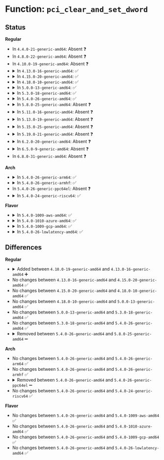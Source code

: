 # Function: <code>pci_clear_and_set_dword</code>

## Status
<b>Regular</b>
<ul>
<li>
In <code>4.4.0-21-generic-amd64</code>: Absent ❓
</li>
<li>
In <code>4.8.0-22-generic-amd64</code>: Absent ❓
</li>
<li>
In <code>4.10.0-19-generic-amd64</code>: Absent ❓
</li>
<li>
<details>
<summary>In <code>4.13.0-16-generic-amd64</code>: ✅</summary>

```c
void pci_clear_and_set_dword(struct pci_dev * pdev, int pos, u32 clear, u32 set)
```

```json
{
  "name": "pci_clear_and_set_dword",
  "collision_type": "Unique Static",
  "inline_type": "No",
  "funcs": [
    {
      "addr": 18446744071583823024,
      "name": "pci_clear_and_set_dword",
      "external": false,
      "loc": "drivers/pci/pcie/aspm.c:597",
      "file": "drivers/pci/pcie/aspm.c",
      "inline": "seen, unknown",
      "caller_inline": [],
      "caller_func": [
        "drivers/pci/pcie/aspm.c:pcie_config_aspm_link",
        "drivers/pci/pcie/aspm.c:pcie_config_aspm_link",
        "drivers/pci/pcie/aspm.c:pcie_config_aspm_link",
        "drivers/pci/pcie/aspm.c:pcie_config_aspm_link",
        "drivers/pci/pcie/aspm.c:pcie_config_aspm_link",
        "drivers/pci/pcie/aspm.c:pcie_config_aspm_link",
        "drivers/pci/pcie/aspm.c:pcie_config_aspm_link"
      ]
    }
  ],
  "symbols": [
    {
      "addr": 18446744071583823024,
      "name": "pci_clear_and_set_dword",
      "section": ".text",
      "bind": "STB_LOCAL",
      "size": 112
    }
  ]
}
```
</details>
</li>
<li>
<details>
<summary>In <code>4.15.0-20-generic-amd64</code>: ✅</summary>

```c
void pci_clear_and_set_dword(struct pci_dev * pdev, int pos, u32 clear, u32 set)
```

```json
{
  "name": "pci_clear_and_set_dword",
  "collision_type": "Unique Static",
  "inline_type": "No",
  "funcs": [
    {
      "addr": 18446744071584086064,
      "name": "pci_clear_and_set_dword",
      "external": false,
      "loc": "drivers/pci/pcie/aspm.c:622",
      "file": "drivers/pci/pcie/aspm.c",
      "inline": "seen, unknown",
      "caller_inline": [],
      "caller_func": [
        "drivers/pci/pcie/aspm.c:pcie_config_aspm_link",
        "drivers/pci/pcie/aspm.c:pcie_config_aspm_link",
        "drivers/pci/pcie/aspm.c:pcie_config_aspm_link",
        "drivers/pci/pcie/aspm.c:pcie_config_aspm_link",
        "drivers/pci/pcie/aspm.c:pcie_config_aspm_link",
        "drivers/pci/pcie/aspm.c:pcie_config_aspm_link",
        "drivers/pci/pcie/aspm.c:pcie_config_aspm_link"
      ]
    }
  ],
  "symbols": [
    {
      "addr": 18446744071584086064,
      "name": "pci_clear_and_set_dword",
      "section": ".text",
      "bind": "STB_LOCAL",
      "size": 112
    }
  ]
}
```
</details>
</li>
<li>
<details>
<summary>In <code>4.18.0-10-generic-amd64</code>: ✅</summary>

```c
void pci_clear_and_set_dword(struct pci_dev * pdev, int pos, u32 clear, u32 set)
```

```json
{
  "name": "pci_clear_and_set_dword",
  "collision_type": "Unique Static",
  "inline_type": "No",
  "funcs": [
    {
      "addr": 18446744071584289776,
      "name": "pci_clear_and_set_dword",
      "external": false,
      "loc": "drivers/pci/pcie/aspm.c:647",
      "file": "drivers/pci/pcie/aspm.c",
      "inline": "seen, unknown",
      "caller_inline": [],
      "caller_func": [
        "drivers/pci/pcie/aspm.c:pcie_config_aspm_link",
        "drivers/pci/pcie/aspm.c:pcie_config_aspm_link",
        "drivers/pci/pcie/aspm.c:pcie_config_aspm_link",
        "drivers/pci/pcie/aspm.c:pcie_config_aspm_link",
        "drivers/pci/pcie/aspm.c:pcie_config_aspm_link",
        "drivers/pci/pcie/aspm.c:pcie_config_aspm_link",
        "drivers/pci/pcie/aspm.c:pcie_config_aspm_link"
      ]
    }
  ],
  "symbols": [
    {
      "addr": 18446744071584289776,
      "name": "pci_clear_and_set_dword",
      "section": ".text",
      "bind": "STB_LOCAL",
      "size": 112
    }
  ]
}
```
</details>
</li>
<li>
<details>
<summary>In <code>5.0.0-13-generic-amd64</code>: ✅</summary>

```c
void pci_clear_and_set_dword(struct pci_dev * pdev, int pos, u32 clear, u32 set)
```

```json
{
  "name": "pci_clear_and_set_dword",
  "collision_type": "Unique Static",
  "inline_type": "No",
  "funcs": [
    {
      "addr": 18446744071584385168,
      "name": "pci_clear_and_set_dword",
      "external": false,
      "loc": "drivers/pci/pcie/aspm.c:645",
      "file": "drivers/pci/pcie/aspm.c",
      "inline": "seen, unknown",
      "caller_inline": [],
      "caller_func": [
        "drivers/pci/pcie/aspm.c:pcie_config_aspm_link",
        "drivers/pci/pcie/aspm.c:pcie_config_aspm_link",
        "drivers/pci/pcie/aspm.c:pcie_config_aspm_link",
        "drivers/pci/pcie/aspm.c:pcie_config_aspm_link",
        "drivers/pci/pcie/aspm.c:pcie_config_aspm_link",
        "drivers/pci/pcie/aspm.c:pcie_config_aspm_link",
        "drivers/pci/pcie/aspm.c:pcie_config_aspm_link"
      ]
    }
  ],
  "symbols": [
    {
      "addr": 18446744071584385168,
      "name": "pci_clear_and_set_dword",
      "section": ".text",
      "bind": "STB_LOCAL",
      "size": 112
    }
  ]
}
```
</details>
</li>
<li>
<details>
<summary>In <code>5.3.0-18-generic-amd64</code>: ✅</summary>

```c
void pci_clear_and_set_dword(struct pci_dev * pdev, int pos, u32 clear, u32 set)
```

```json
{
  "name": "pci_clear_and_set_dword",
  "collision_type": "Unique Static",
  "inline_type": "No",
  "funcs": [
    {
      "addr": 18446744071584582096,
      "name": "pci_clear_and_set_dword",
      "external": false,
      "loc": "drivers/pci/pcie/aspm.c:660",
      "file": "drivers/pci/pcie/aspm.c",
      "inline": "seen, unknown",
      "caller_inline": [],
      "caller_func": [
        "drivers/pci/pcie/aspm.c:pcie_config_aspm_link",
        "drivers/pci/pcie/aspm.c:pcie_config_aspm_link",
        "drivers/pci/pcie/aspm.c:pcie_config_aspm_link",
        "drivers/pci/pcie/aspm.c:pcie_config_aspm_link",
        "drivers/pci/pcie/aspm.c:pcie_config_aspm_link",
        "drivers/pci/pcie/aspm.c:pcie_config_aspm_link",
        "drivers/pci/pcie/aspm.c:pcie_config_aspm_link"
      ]
    }
  ],
  "symbols": [
    {
      "addr": 18446744071584582096,
      "name": "pci_clear_and_set_dword",
      "section": ".text",
      "bind": "STB_LOCAL",
      "size": 112
    }
  ]
}
```
</details>
</li>
<li>
<details>
<summary>In <code>5.4.0-26-generic-amd64</code>: ✅</summary>

```c
void pci_clear_and_set_dword(struct pci_dev * pdev, int pos, u32 clear, u32 set)
```

```json
{
  "name": "pci_clear_and_set_dword",
  "collision_type": "Unique Static",
  "inline_type": "No",
  "funcs": [
    {
      "addr": 18446744071584719328,
      "name": "pci_clear_and_set_dword",
      "external": false,
      "loc": "drivers/pci/pcie/aspm.c:664",
      "file": "drivers/pci/pcie/aspm.c",
      "inline": "seen, unknown",
      "caller_inline": [],
      "caller_func": [
        "drivers/pci/pcie/aspm.c:pcie_config_aspm_link",
        "drivers/pci/pcie/aspm.c:pcie_config_aspm_link",
        "drivers/pci/pcie/aspm.c:pcie_config_aspm_link",
        "drivers/pci/pcie/aspm.c:pcie_config_aspm_link",
        "drivers/pci/pcie/aspm.c:pcie_config_aspm_link",
        "drivers/pci/pcie/aspm.c:pcie_config_aspm_link",
        "drivers/pci/pcie/aspm.c:pcie_config_aspm_link"
      ]
    }
  ],
  "symbols": [
    {
      "addr": 18446744071584719328,
      "name": "pci_clear_and_set_dword",
      "section": ".text",
      "bind": "STB_LOCAL",
      "size": 112
    }
  ]
}
```
</details>
</li>
<li>
<details>
<summary>In <code>5.8.0-25-generic-amd64</code>: Absent ❓</summary>

```json
{
  "name": "pci_clear_and_set_dword",
  "collision_type": "Unique Static",
  "inline_type": "Full",
  "funcs": [
    {
      "addr": 18446744071585375647,
      "name": "pci_clear_and_set_dword",
      "external": false,
      "loc": "drivers/pci/pcie/aspm.c:655",
      "file": "drivers/pci/pcie/aspm.c",
      "inline": "not declared, inlined",
      "caller_inline": [
        "drivers/pci/pcie/aspm.c:pcie_config_aspm_l1ss",
        "drivers/pci/pcie/aspm.c:pcie_config_aspm_l1ss",
        "drivers/pci/pcie/aspm.c:pcie_config_aspm_l1ss",
        "drivers/pci/pcie/aspm.c:pcie_config_aspm_l1ss",
        "drivers/pci/pcie/aspm.c:pcie_config_aspm_l1ss",
        "drivers/pci/pcie/aspm.c:pcie_config_aspm_l1ss",
        "drivers/pci/pcie/aspm.c:pcie_config_aspm_l1ss"
      ],
      "caller_func": []
    }
  ],
  "symbols": []
}
```
</details>
</li>
<li>
<details>
<summary>In <code>5.11.0-16-generic-amd64</code>: Absent ❓</summary>

```json
{
  "name": "pci_clear_and_set_dword",
  "collision_type": "Unique Static",
  "inline_type": "Full",
  "funcs": [
    {
      "addr": 18446744071585533553,
      "name": "pci_clear_and_set_dword",
      "external": false,
      "loc": "drivers/pci/pcie/aspm.c:440",
      "file": "drivers/pci/pcie/aspm.c",
      "inline": "not declared, inlined",
      "caller_inline": [
        "drivers/pci/pcie/aspm.c:pcie_config_aspm_l1ss",
        "drivers/pci/pcie/aspm.c:pcie_config_aspm_l1ss",
        "drivers/pci/pcie/aspm.c:pcie_config_aspm_l1ss",
        "drivers/pci/pcie/aspm.c:pcie_config_aspm_l1ss",
        "drivers/pci/pcie/aspm.c:aspm_calc_l1ss_info",
        "drivers/pci/pcie/aspm.c:aspm_calc_l1ss_info",
        "drivers/pci/pcie/aspm.c:aspm_calc_l1ss_info",
        "drivers/pci/pcie/aspm.c:aspm_calc_l1ss_info",
        "drivers/pci/pcie/aspm.c:aspm_calc_l1ss_info",
        "drivers/pci/pcie/aspm.c:aspm_calc_l1ss_info",
        "drivers/pci/pcie/aspm.c:aspm_calc_l1ss_info"
      ],
      "caller_func": []
    }
  ],
  "symbols": []
}
```
</details>
</li>
<li>
<details>
<summary>In <code>5.13.0-19-generic-amd64</code>: Absent ❓</summary>

```json
{
  "name": "pci_clear_and_set_dword",
  "collision_type": "Unique Static",
  "inline_type": "Full",
  "funcs": [
    {
      "addr": 18446744071585413082,
      "name": "pci_clear_and_set_dword",
      "external": false,
      "loc": "drivers/pci/pcie/aspm.c:440",
      "file": "drivers/pci/pcie/aspm.c",
      "inline": "not declared, inlined",
      "caller_inline": [
        "drivers/pci/pcie/aspm.c:pcie_config_aspm_link",
        "drivers/pci/pcie/aspm.c:pcie_config_aspm_link",
        "drivers/pci/pcie/aspm.c:pcie_config_aspm_link",
        "drivers/pci/pcie/aspm.c:pcie_config_aspm_link",
        "drivers/pci/pcie/aspm.c:aspm_calc_l1ss_info",
        "drivers/pci/pcie/aspm.c:aspm_calc_l1ss_info",
        "drivers/pci/pcie/aspm.c:aspm_calc_l1ss_info",
        "drivers/pci/pcie/aspm.c:aspm_calc_l1ss_info",
        "drivers/pci/pcie/aspm.c:aspm_calc_l1ss_info",
        "drivers/pci/pcie/aspm.c:aspm_calc_l1ss_info",
        "drivers/pci/pcie/aspm.c:aspm_calc_l1ss_info"
      ],
      "caller_func": []
    }
  ],
  "symbols": []
}
```
</details>
</li>
<li>
<details>
<summary>In <code>5.15.0-25-generic-amd64</code>: Absent ❓</summary>

```json
{
  "name": "pci_clear_and_set_dword",
  "collision_type": "Unique Static",
  "inline_type": "Full",
  "funcs": [
    {
      "addr": 18446744071585875306,
      "name": "pci_clear_and_set_dword",
      "external": false,
      "loc": "drivers/pci/pcie/aspm.c:440",
      "file": "drivers/pci/pcie/aspm.c",
      "inline": "not declared, inlined",
      "caller_inline": [
        "drivers/pci/pcie/aspm.c:pcie_config_aspm_link",
        "drivers/pci/pcie/aspm.c:pcie_config_aspm_link",
        "drivers/pci/pcie/aspm.c:pcie_config_aspm_link",
        "drivers/pci/pcie/aspm.c:pcie_config_aspm_link",
        "drivers/pci/pcie/aspm.c:aspm_calc_l1ss_info",
        "drivers/pci/pcie/aspm.c:aspm_calc_l1ss_info",
        "drivers/pci/pcie/aspm.c:aspm_calc_l1ss_info",
        "drivers/pci/pcie/aspm.c:aspm_calc_l1ss_info",
        "drivers/pci/pcie/aspm.c:aspm_calc_l1ss_info",
        "drivers/pci/pcie/aspm.c:aspm_calc_l1ss_info",
        "drivers/pci/pcie/aspm.c:aspm_calc_l1ss_info"
      ],
      "caller_func": []
    }
  ],
  "symbols": []
}
```
</details>
</li>
<li>
<details>
<summary>In <code>5.19.0-21-generic-amd64</code>: Absent ❓</summary>

```json
{
  "name": "pci_clear_and_set_dword",
  "collision_type": "Unique Static",
  "inline_type": "Full",
  "funcs": [
    {
      "addr": 18446744071587069025,
      "name": "pci_clear_and_set_dword",
      "external": false,
      "loc": "drivers/pci/pcie/aspm.c:447",
      "file": "drivers/pci/pcie/aspm.c",
      "inline": "not declared, inlined",
      "caller_inline": [
        "drivers/pci/pcie/aspm.c:pcie_config_aspm_link",
        "drivers/pci/pcie/aspm.c:pcie_config_aspm_link",
        "drivers/pci/pcie/aspm.c:pcie_config_aspm_link",
        "drivers/pci/pcie/aspm.c:pcie_config_aspm_link",
        "drivers/pci/pcie/aspm.c:aspm_calc_l1ss_info",
        "drivers/pci/pcie/aspm.c:aspm_calc_l1ss_info",
        "drivers/pci/pcie/aspm.c:aspm_calc_l1ss_info",
        "drivers/pci/pcie/aspm.c:aspm_calc_l1ss_info",
        "drivers/pci/pcie/aspm.c:aspm_calc_l1ss_info",
        "drivers/pci/pcie/aspm.c:aspm_calc_l1ss_info",
        "drivers/pci/pcie/aspm.c:aspm_calc_l1ss_info"
      ],
      "caller_func": []
    }
  ],
  "symbols": []
}
```
</details>
</li>
<li>
<details>
<summary>In <code>6.2.0-20-generic-amd64</code>: Absent ❓</summary>

```json
{
  "name": "pci_clear_and_set_dword",
  "collision_type": "Unique Static",
  "inline_type": "Full",
  "funcs": [
    {
      "addr": 18446744071588254369,
      "name": "pci_clear_and_set_dword",
      "external": false,
      "loc": "drivers/pci/pcie/aspm.c:462",
      "file": "drivers/pci/pcie/aspm.c",
      "inline": "not declared, inlined",
      "caller_inline": [
        "drivers/pci/pcie/aspm.c:pcie_config_aspm_link",
        "drivers/pci/pcie/aspm.c:pcie_config_aspm_link",
        "drivers/pci/pcie/aspm.c:pcie_config_aspm_link",
        "drivers/pci/pcie/aspm.c:pcie_config_aspm_link",
        "drivers/pci/pcie/aspm.c:aspm_calc_l1ss_info",
        "drivers/pci/pcie/aspm.c:aspm_calc_l1ss_info",
        "drivers/pci/pcie/aspm.c:aspm_calc_l1ss_info",
        "drivers/pci/pcie/aspm.c:aspm_calc_l1ss_info",
        "drivers/pci/pcie/aspm.c:aspm_calc_l1ss_info",
        "drivers/pci/pcie/aspm.c:aspm_calc_l1ss_info",
        "drivers/pci/pcie/aspm.c:aspm_calc_l1ss_info"
      ],
      "caller_func": []
    }
  ],
  "symbols": []
}
```
</details>
</li>
<li>
<details>
<summary>In <code>6.5.0-9-generic-amd64</code>: Absent ❓</summary>

```json
{
  "name": "pci_clear_and_set_dword",
  "collision_type": "Unique Static",
  "inline_type": "Full",
  "funcs": [
    {
      "addr": 18446744071588529737,
      "name": "pci_clear_and_set_dword",
      "external": false,
      "loc": "drivers/pci/pcie/aspm.c:426",
      "file": "drivers/pci/pcie/aspm.c",
      "inline": "not declared, inlined",
      "caller_inline": [
        "drivers/pci/pcie/aspm.c:pcie_config_aspm_link",
        "drivers/pci/pcie/aspm.c:pcie_config_aspm_link",
        "drivers/pci/pcie/aspm.c:pcie_config_aspm_link",
        "drivers/pci/pcie/aspm.c:pcie_config_aspm_link"
      ],
      "caller_func": []
    }
  ],
  "symbols": []
}
```
</details>
</li>
<li>
In <code>6.8.0-31-generic-amd64</code>: Absent ❓
</li>
</ul>
<b>Arch</b>
<ul>
<li>
<details>
<summary>In <code>5.4.0-26-generic-arm64</code>: ✅</summary>

```c
void pci_clear_and_set_dword(struct pci_dev * pdev, int pos, u32 clear, u32 set)
```

```json
{
  "name": "pci_clear_and_set_dword",
  "collision_type": "Unique Static",
  "inline_type": "No",
  "funcs": [
    {
      "addr": 18446603336496978720,
      "name": "pci_clear_and_set_dword",
      "external": false,
      "loc": "drivers/pci/pcie/aspm.c:664",
      "file": "drivers/pci/pcie/aspm.c",
      "inline": "seen, unknown",
      "caller_inline": [],
      "caller_func": [
        "drivers/pci/pcie/aspm.c:pcie_config_aspm_link",
        "drivers/pci/pcie/aspm.c:pcie_config_aspm_link",
        "drivers/pci/pcie/aspm.c:pcie_config_aspm_link",
        "drivers/pci/pcie/aspm.c:pcie_config_aspm_link",
        "drivers/pci/pcie/aspm.c:pcie_config_aspm_link",
        "drivers/pci/pcie/aspm.c:pcie_config_aspm_link",
        "drivers/pci/pcie/aspm.c:pcie_config_aspm_link"
      ]
    }
  ],
  "symbols": [
    {
      "addr": 18446603336496978720,
      "name": "pci_clear_and_set_dword",
      "section": ".text",
      "bind": "STB_LOCAL",
      "size": 144
    }
  ]
}
```
</details>
</li>
<li>
<details>
<summary>In <code>5.4.0-26-generic-armhf</code>: ✅</summary>

```c
void pci_clear_and_set_dword(struct pci_dev * pdev, int pos, u32 clear, u32 set)
```

```json
{
  "name": "pci_clear_and_set_dword",
  "collision_type": "Unique Static",
  "inline_type": "No",
  "funcs": [
    {
      "addr": 3230242572,
      "name": "pci_clear_and_set_dword",
      "external": false,
      "loc": "drivers/pci/pcie/aspm.c:664",
      "file": "drivers/pci/pcie/aspm.c",
      "inline": "seen, unknown",
      "caller_inline": [],
      "caller_func": [
        "drivers/pci/pcie/aspm.c:pcie_config_aspm_link",
        "drivers/pci/pcie/aspm.c:pcie_config_aspm_link",
        "drivers/pci/pcie/aspm.c:pcie_config_aspm_link",
        "drivers/pci/pcie/aspm.c:pcie_config_aspm_link",
        "drivers/pci/pcie/aspm.c:pcie_config_aspm_link",
        "drivers/pci/pcie/aspm.c:pcie_config_aspm_link",
        "drivers/pci/pcie/aspm.c:pcie_config_aspm_link"
      ]
    }
  ],
  "symbols": [
    {
      "addr": 3230242572,
      "name": "pci_clear_and_set_dword",
      "section": ".text",
      "bind": "STB_LOCAL",
      "size": 132
    }
  ]
}
```
</details>
</li>
<li>
In <code>5.4.0-26-generic-ppc64el</code>: Absent ❓
</li>
<li>
<details>
<summary>In <code>5.4.0-24-generic-riscv64</code>: ✅</summary>

```c
void pci_clear_and_set_dword(struct pci_dev * pdev, int pos, u32 clear, u32 set)
```

```json
{
  "name": "pci_clear_and_set_dword",
  "collision_type": "Unique Static",
  "inline_type": "No",
  "funcs": [
    {
      "addr": 18446743936275646596,
      "name": "pci_clear_and_set_dword",
      "external": false,
      "loc": "drivers/pci/pcie/aspm.c:664",
      "file": "drivers/pci/pcie/aspm.c",
      "inline": "seen, unknown",
      "caller_inline": [],
      "caller_func": [
        "drivers/pci/pcie/aspm.c:pcie_config_aspm_link",
        "drivers/pci/pcie/aspm.c:pcie_config_aspm_link",
        "drivers/pci/pcie/aspm.c:pcie_config_aspm_link",
        "drivers/pci/pcie/aspm.c:pcie_config_aspm_link",
        "drivers/pci/pcie/aspm.c:pcie_config_aspm_link",
        "drivers/pci/pcie/aspm.c:pcie_config_aspm_link",
        "drivers/pci/pcie/aspm.c:pcie_config_aspm_link"
      ]
    }
  ],
  "symbols": [
    {
      "addr": 18446743936275646596,
      "name": "pci_clear_and_set_dword",
      "section": ".text",
      "bind": "STB_LOCAL",
      "size": 98
    }
  ]
}
```
</details>
</li>
</ul>
<b>Flavor</b>
<ul>
<li>
<details>
<summary>In <code>5.4.0-1009-aws-amd64</code>: ✅</summary>

```c
void pci_clear_and_set_dword(struct pci_dev * pdev, int pos, u32 clear, u32 set)
```

```json
{
  "name": "pci_clear_and_set_dword",
  "collision_type": "Unique Static",
  "inline_type": "No",
  "funcs": [
    {
      "addr": 18446744071584669808,
      "name": "pci_clear_and_set_dword",
      "external": false,
      "loc": "drivers/pci/pcie/aspm.c:664",
      "file": "drivers/pci/pcie/aspm.c",
      "inline": "seen, unknown",
      "caller_inline": [],
      "caller_func": [
        "drivers/pci/pcie/aspm.c:pcie_config_aspm_link",
        "drivers/pci/pcie/aspm.c:pcie_config_aspm_link",
        "drivers/pci/pcie/aspm.c:pcie_config_aspm_link",
        "drivers/pci/pcie/aspm.c:pcie_config_aspm_link",
        "drivers/pci/pcie/aspm.c:pcie_config_aspm_link",
        "drivers/pci/pcie/aspm.c:pcie_config_aspm_link",
        "drivers/pci/pcie/aspm.c:pcie_config_aspm_link"
      ]
    }
  ],
  "symbols": [
    {
      "addr": 18446744071584669808,
      "name": "pci_clear_and_set_dword",
      "section": ".text",
      "bind": "STB_LOCAL",
      "size": 112
    }
  ]
}
```
</details>
</li>
<li>
<details>
<summary>In <code>5.4.0-1010-azure-amd64</code>: ✅</summary>

```c
void pci_clear_and_set_dword(struct pci_dev * pdev, int pos, u32 clear, u32 set)
```

```json
{
  "name": "pci_clear_and_set_dword",
  "collision_type": "Unique Static",
  "inline_type": "No",
  "funcs": [
    {
      "addr": 18446744071584598960,
      "name": "pci_clear_and_set_dword",
      "external": false,
      "loc": "drivers/pci/pcie/aspm.c:664",
      "file": "drivers/pci/pcie/aspm.c",
      "inline": "seen, unknown",
      "caller_inline": [],
      "caller_func": [
        "drivers/pci/pcie/aspm.c:pcie_config_aspm_link",
        "drivers/pci/pcie/aspm.c:pcie_config_aspm_link",
        "drivers/pci/pcie/aspm.c:pcie_config_aspm_link",
        "drivers/pci/pcie/aspm.c:pcie_config_aspm_link",
        "drivers/pci/pcie/aspm.c:pcie_config_aspm_link",
        "drivers/pci/pcie/aspm.c:pcie_config_aspm_link",
        "drivers/pci/pcie/aspm.c:pcie_config_aspm_link"
      ]
    }
  ],
  "symbols": [
    {
      "addr": 18446744071584598960,
      "name": "pci_clear_and_set_dword",
      "section": ".text",
      "bind": "STB_LOCAL",
      "size": 112
    }
  ]
}
```
</details>
</li>
<li>
<details>
<summary>In <code>5.4.0-1009-gcp-amd64</code>: ✅</summary>

```c
void pci_clear_and_set_dword(struct pci_dev * pdev, int pos, u32 clear, u32 set)
```

```json
{
  "name": "pci_clear_and_set_dword",
  "collision_type": "Unique Static",
  "inline_type": "No",
  "funcs": [
    {
      "addr": 18446744071584669488,
      "name": "pci_clear_and_set_dword",
      "external": false,
      "loc": "drivers/pci/pcie/aspm.c:664",
      "file": "drivers/pci/pcie/aspm.c",
      "inline": "seen, unknown",
      "caller_inline": [],
      "caller_func": [
        "drivers/pci/pcie/aspm.c:pcie_config_aspm_link",
        "drivers/pci/pcie/aspm.c:pcie_config_aspm_link",
        "drivers/pci/pcie/aspm.c:pcie_config_aspm_link",
        "drivers/pci/pcie/aspm.c:pcie_config_aspm_link",
        "drivers/pci/pcie/aspm.c:pcie_config_aspm_link",
        "drivers/pci/pcie/aspm.c:pcie_config_aspm_link",
        "drivers/pci/pcie/aspm.c:pcie_config_aspm_link"
      ]
    }
  ],
  "symbols": [
    {
      "addr": 18446744071584669488,
      "name": "pci_clear_and_set_dword",
      "section": ".text",
      "bind": "STB_LOCAL",
      "size": 112
    }
  ]
}
```
</details>
</li>
<li>
<details>
<summary>In <code>5.4.0-26-lowlatency-amd64</code>: ✅</summary>

```c
void pci_clear_and_set_dword(struct pci_dev * pdev, int pos, u32 clear, u32 set)
```

```json
{
  "name": "pci_clear_and_set_dword",
  "collision_type": "Unique Static",
  "inline_type": "No",
  "funcs": [
    {
      "addr": 18446744071584777184,
      "name": "pci_clear_and_set_dword",
      "external": false,
      "loc": "drivers/pci/pcie/aspm.c:664",
      "file": "drivers/pci/pcie/aspm.c",
      "inline": "seen, unknown",
      "caller_inline": [],
      "caller_func": [
        "drivers/pci/pcie/aspm.c:pcie_config_aspm_link",
        "drivers/pci/pcie/aspm.c:pcie_config_aspm_link",
        "drivers/pci/pcie/aspm.c:pcie_config_aspm_link",
        "drivers/pci/pcie/aspm.c:pcie_config_aspm_link",
        "drivers/pci/pcie/aspm.c:pcie_config_aspm_link",
        "drivers/pci/pcie/aspm.c:pcie_config_aspm_link",
        "drivers/pci/pcie/aspm.c:pcie_config_aspm_link"
      ]
    }
  ],
  "symbols": [
    {
      "addr": 18446744071584777184,
      "name": "pci_clear_and_set_dword",
      "section": ".text",
      "bind": "STB_LOCAL",
      "size": 112
    }
  ]
}
```
</details>
</li>
</ul>

## Differences
<b>Regular</b>
<ul>
<li>
<details>
<summary>Added between <code>4.10.0-19-generic-amd64</code> and <code>4.13.0-16-generic-amd64</code> ➕</summary>

```c
void pci_clear_and_set_dword(struct pci_dev * pdev, int pos, u32 clear, u32 set)
```
</details>
</li>
<li>
No changes between <code>4.13.0-16-generic-amd64</code> and <code>4.15.0-20-generic-amd64</code> ✅
</li>
<li>
No changes between <code>4.15.0-20-generic-amd64</code> and <code>4.18.0-10-generic-amd64</code> ✅
</li>
<li>
No changes between <code>4.18.0-10-generic-amd64</code> and <code>5.0.0-13-generic-amd64</code> ✅
</li>
<li>
No changes between <code>5.0.0-13-generic-amd64</code> and <code>5.3.0-18-generic-amd64</code> ✅
</li>
<li>
No changes between <code>5.3.0-18-generic-amd64</code> and <code>5.4.0-26-generic-amd64</code> ✅
</li>
<li>
<details>
<summary>Removed between <code>5.4.0-26-generic-amd64</code> and <code>5.8.0-25-generic-amd64</code> ➖</summary>

```c
void pci_clear_and_set_dword(struct pci_dev * pdev, int pos, u32 clear, u32 set)
```
</details>
</li>
</ul>
<b>Arch</b>
<ul>
<li>
No changes between <code>5.4.0-26-generic-amd64</code> and <code>5.4.0-26-generic-arm64</code> ✅
</li>
<li>
No changes between <code>5.4.0-26-generic-amd64</code> and <code>5.4.0-26-generic-armhf</code> ✅
</li>
<li>
<details>
<summary>Removed between <code>5.4.0-26-generic-amd64</code> and <code>5.4.0-26-generic-ppc64el</code> ➖</summary>

```c
void pci_clear_and_set_dword(struct pci_dev * pdev, int pos, u32 clear, u32 set)
```
</details>
</li>
<li>
No changes between <code>5.4.0-26-generic-amd64</code> and <code>5.4.0-24-generic-riscv64</code> ✅
</li>
</ul>
<b>Flavor</b>
<ul>
<li>
No changes between <code>5.4.0-26-generic-amd64</code> and <code>5.4.0-1009-aws-amd64</code> ✅
</li>
<li>
No changes between <code>5.4.0-26-generic-amd64</code> and <code>5.4.0-1010-azure-amd64</code> ✅
</li>
<li>
No changes between <code>5.4.0-26-generic-amd64</code> and <code>5.4.0-1009-gcp-amd64</code> ✅
</li>
<li>
No changes between <code>5.4.0-26-generic-amd64</code> and <code>5.4.0-26-lowlatency-amd64</code> ✅
</li>
</ul>
